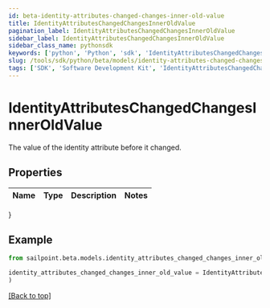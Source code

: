 ```yaml
---
id: beta-identity-attributes-changed-changes-inner-old-value
title: IdentityAttributesChangedChangesInnerOldValue
pagination_label: IdentityAttributesChangedChangesInnerOldValue
sidebar_label: IdentityAttributesChangedChangesInnerOldValue
sidebar_class_name: pythonsdk
keywords: ['python', 'Python', 'sdk', 'IdentityAttributesChangedChangesInnerOldValue', 'BetaIdentityAttributesChangedChangesInnerOldValue'] 
slug: /tools/sdk/python/beta/models/identity-attributes-changed-changes-inner-old-value
tags: ['SDK', 'Software Development Kit', 'IdentityAttributesChangedChangesInnerOldValue', 'BetaIdentityAttributesChangedChangesInnerOldValue']
---
```


# IdentityAttributesChangedChangesInnerOldValue

The value of the identity attribute before it changed.

## Properties

Name | Type | Description | Notes
------------ | ------------- | ------------- | -------------
}

## Example

```python
from sailpoint.beta.models.identity_attributes_changed_changes_inner_old_value import IdentityAttributesChangedChangesInnerOldValue

identity_attributes_changed_changes_inner_old_value = IdentityAttributesChangedChangesInnerOldValue(
)

```
[[Back to top]](#) 

